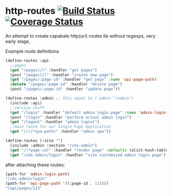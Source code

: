 http-routes  [![Build Status](https://travis-ci.org/deadtrickster/http-routes.svg?branch=master)](https://travis-ci.org/deadtrickster/http-routes) [![Coverage Status](https://coveralls.io/repos/deadtrickster/http-routes/badge.svg?branch=master&service=github)](https://coveralls.io/github/deadtrickster/http-routes?branch=master)
===========
An attempt to create capabale http(url) routes lib without regexps, very early stage, 

Example route definitions

```lisp
(define-routes :api  
  ;;pages
  (get "/pages(/)" :handler "get pages")
  (post "/pages(/)" :handler "create new page")
  (get "/pages/:page-id" :handler "get page" :name 'api-page-path)
  (delete "/pages/:page-id" :handler "delete page")
  (post "/pages/:page-id" :handler "update page"))

(define-routes :admin ;; this equal to (:admin "/admin")
  (include :api)
  ;;service stuff
  (get "/login" :handler "default admin login page" :name 'admin-login-path)
  (post "/login" :handler "perform actual admin login")
  (get "/logout" :handler "admin logout")
  ;;main route for our Single Page Application
  (get "(/)(*spa-path)" :handler "admin spa"))

(define-routes (:site "")
  (include :admin :section "/cms-admin")
  (get "/(*page-id)" :handler "render page" :defaults (alist-hash-table '((:page-id . :latest))))
  (get "/cms-admin/login" :handler "site customized admin login page"))
```
after attaching these routes:
```lisp
(path-for 'admin-login-path)
"/cms-admin/login"
(path-for 'api-page-path '((:page-id . 123)))
"/api/pages/123"
```
